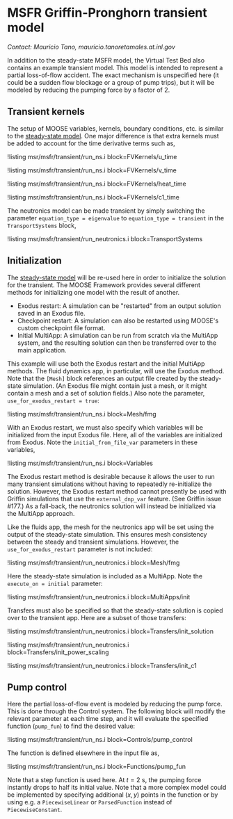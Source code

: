 # MSFR Griffin-Pronghorn transient model

*Contact: Mauricio Tano, mauricio.tanoretamales.at.inl.gov*

In addition to the steady-state MSFR model, the Virtual Test Bed also contains
an example transient model. This model is intended to represent a partial
loss-of-flow accident. The exact mechanism is unspecified here (it could be a
sudden flow blockage or a group of pump trips), but it will be modeled by reducing the pumping force by a factor of 2.

## Transient kernels

The setup of MOOSE variables, kernels, boundary conditions, etc. is similar to
the [steady-state model](msfr/griffin_pgh_model.md). One major difference is
that extra kernels must be added to account for the time derivative terms such
as,

!listing msr/msfr/transient/run_ns.i block=FVKernels/u_time

!listing msr/msfr/transient/run_ns.i block=FVKernels/v_time

!listing msr/msfr/transient/run_ns.i block=FVKernels/heat_time

!listing msr/msfr/transient/run_ns.i block=FVKernels/c1_time

The neutronics model can be made transient by simply switching the parameter
`equation_type = eigenvalue` to `equation_type = transient` in the
`TransportSystems` block,

!listing msr/msfr/transient/run_neutronics.i block=TransportSystems

## Initialization

The [steady-state model](msfr/griffin_pgh_model.md) will be re-used here in
order to initialize the solution for the transient. The MOOSE Framework provides
several different methods for initializing one model with the result of another.

- Exodus restart: A simulation can be "restarted" from an output solution saved
  in an Exodus file.
- Checkpoint restart: A simulation can also be restarted using MOOSE's custom
  checkpoint file format.
- Initial MultiApp: A simulation can be run from scratch via the MultiApp
  system, and the resulting solution can then be transferred over to the main
  application.

This example will use both the Exodus restart and the initial MultiApp methods.
The fluid dynamics app, in particular, will use the Exodus method. Note that the
`[Mesh]` block references an output file created by the steady-state simulation.
(An Exodus file might contain just a mesh, or it might contain a mesh and a set
of solution fields.) Also note the parameter, `use_for_exodus_restart = true`:

!listing msr/msfr/transient/run_ns.i block=Mesh/fmg

With an Exodus restart, we must also specify which variables will be initialized
from the input Exodus file. Here, all of the variables are initialized from
Exodus. Note the `initial_from_file_var` parameters in these variables,

!listing msr/msfr/transient/run_ns.i block=Variables

The Exodus restart method is desirable because it allows the user to run many
transient simulations without having to repeatedly re-initialize the solution.
However, the Exodus restart method cannot presently be used with Griffin
simulations that use the `external_dnp_var` feature. (See Griffin issue #177.)
As a fall-back, the neutronics solution will instead be initialized via the
MultiApp approach.

Like the fluids app, the mesh for the neutronics app will be set using the
output of the steady-state simulation. This ensures mesh consistency between the
steady and transient simulations. However, the `use_for_exodus_restart`
parameter is not included:

!listing msr/msfr/transient/run_neutronics.i block=Mesh/fmg

Here the steady-state simulation is included as a MultiApp. Note the
`execute_on = initial` parameter:

!listing msr/msfr/transient/run_neutronics.i block=MultiApps/init

Transfers must also be specified so that the steady-state solution is copied
over to the transient app. Here are a subset of those transfers:

!listing msr/msfr/transient/run_neutronics.i block=Transfers/init_solution

!listing msr/msfr/transient/run_neutronics.i block=Transfers/init_power_scaling

!listing msr/msfr/transient/run_neutronics.i block=Transfers/init_c1

## Pump control

Here the partial loss-of-flow event is modeled by reducing the pump force. This
is done through the Control system. The following block will modify the relevant
parameter at each time step, and it will evaluate the specified function
(`pump_fun`) to find the desired value:

!listing msr/msfr/transient/run_ns.i block=Controls/pump_control

The function is defined elsewhere in the input file as,

!listing msr/msfr/transient/run_ns.i block=Functions/pump_fun

Note that a step function is used here. At $t = 2~\text{s}$, the pumping force
instantly drops to half its initial value. Note that a more complex model could
be implemented by specifying additional $(x, y)$ points in the function or by
using e.g. a `PiecewiseLinear` or `ParsedFunction` instead of
`PiecewiseConstant`.
